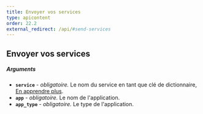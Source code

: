 ```yaml
---
title: Envoyer vos services
type: apicontent
order: 22.2
external_redirect: /api/#send-services
---
```


## Envoyer vos services
##### Arguments

*   **`service`** - _obligatoire._ Le nom du service en tant que clé de dictionnaire, [En apprendre plus][1].
*   **`app`** - _obligatoire._ Le nom de l'application.
*   **`app_type`** - _obligatoire._ Le type de l'application.

[1]: /tracing/visualization/service
